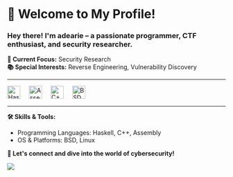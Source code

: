 <h1 align="left">👋 Welcome to My Profile!</h1>

### Hey there! I'm **adearie** – a passionate programmer, CTF enthusiast, and security researcher. 

**🔎 Current Focus:** Security Research  
**📚 Special Interests:** Reverse Engineering, Vulnerability Discovery

---

<div align="left">
  <img src="https://skillicons.dev/icons?i=haskell" height="30" alt="Haskell logo"  />
  <img width="12" />
  <img src="https://nasm.us/images/nasm.png" height="30" alt="Assembly (NASM) logo"  />
  <img width="12" />
  <img src="https://skillicons.dev/icons?i=cpp" height="30" alt="C++ logo"  />
  <img width="12" />
  <img src="https://skillicons.dev/icons?i=bsd" height="30" alt="BSD logo"  />
</div>

---

**🛠️ Skills & Tools:**
- Programming Languages: Haskell, C++, Assembly
- OS & Platforms: BSD, Linux

**🚀 Let's connect and dive into the world of cybersecurity!**


![](https://komarev.com/ghpvc/?username=ariadesupriyatna&color=ff69b4)
